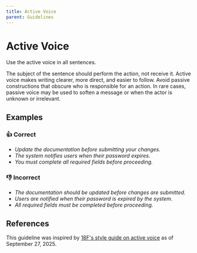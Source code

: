 ```yaml
---
title: Active Voice
parent: Guidelines
---
```


# Active Voice

Use the active voice in all sentences.

The subject of the sentence should perform the action, not receive it.
Active voice makes writing clearer, more direct, and easier to follow.
Avoid passive constructions that obscure who is responsible for an action.
In rare cases, passive voice may be used to soften a message or when the actor is unknown or irrelevant.

## Examples

### 👍 Correct

* *Update the documentation before submitting your changes.*
* *The system notifies users when their password expires.*
* *You must complete all required fields before proceeding.*

### 👎 Incorrect

* *The documentation should be updated before changes are submitted.*
* *Users are notified when their password is expired by the system.*
* *All required fields must be completed before proceeding.*

## References

This guideline was inspired by [18F's style guide on active voice](https://github.com/18F/guides/blob/debc24b34f23686194d9fe42e391859d569bd39a/content/content-guide/our-style/active-voice.md) as of September 27, 2025.
